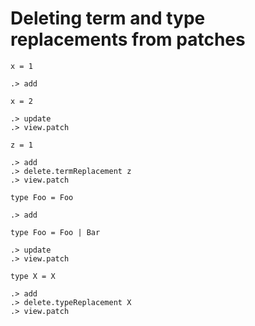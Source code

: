 # Deleting term and type replacements from patches

```unison
x = 1
```

```ucm
.> add
```

```unison
x = 2
```

```ucm
.> update
.> view.patch
```

```unison
z = 1
```

```ucm
.> add
.> delete.termReplacement z
.> view.patch
```

```unison
type Foo = Foo
```

```ucm
.> add
```

```unison
type Foo = Foo | Bar
```

```ucm
.> update
.> view.patch
```

```unison
type X = X
```

```ucm
.> add
.> delete.typeReplacement X
.> view.patch
```

